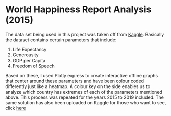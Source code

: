 # World Happiness Report Analysis (2015)

The data set being used in this project was taken off from [Kaggle](https://www.kaggle.com/datasets/unsdsn/world-happiness?datasetId=894&sortBy=voteCount). Basically the dataset contains certain parameters that include:

1. Life Expectancy
2. Generousity
3. GDP per Capita
4. Freedom of Speech

Based on these, I used Plotly express to create interactive offline graphs that center around these parameters and have been colour coded differently just like a heatmap. A colour key on the side enables us to analyze which country has extremes of each of the parameters mentioned above. This process was repeated for the years 2015 to 2019 included. The same solution has also been uploaded on Kaggle for those who want to see, click [here]()



